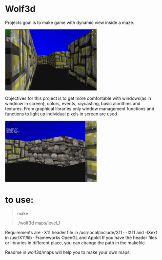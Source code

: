 # Wolf3d

Projects goal is to make game with dynamic view inside a maze.

<img src="/Images/Wolf3d-view.png" height=200>

Objectives for this project is to get more comfortable with  windows(as in windnow in screen),
colors, events, raycasting, basic alorithms and textures.
From graphical libraries only window management functions and functions to light up individual
pixels in screen are used

<img src="/Images/Wolf3d-diffwall.png" height=200>

# to use:
>make

>./wolf3d maps/level_1

Requirements are
· X11 header file in /usr/local/include/X11
· -lX11 and -lXext in /usr/X11/lib
· Frameworks OpenGL and Appkit
If you have the header files or libraries in different place, you can change the path in the makefile.

Readme in wolf3d/maps will help you to make your own maps. 

